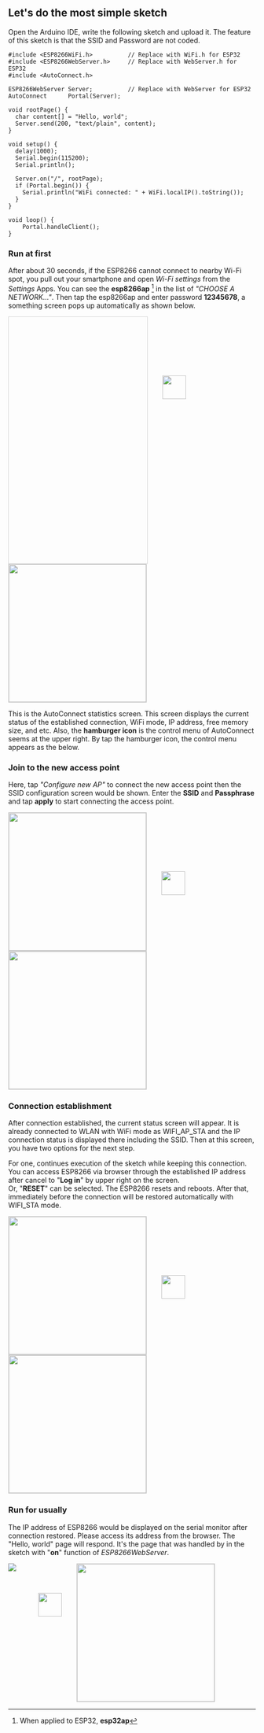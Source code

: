 ## Let's do the most simple sketch

Open the Arduino IDE, write the following sketch and upload it. The feature of this sketch is that the SSID and Password are not coded.

```arduino
#include <ESP8266WiFi.h>          // Replace with WiFi.h for ESP32
#include <ESP8266WebServer.h>     // Replace with WebServer.h for ESP32
#include <AutoConnect.h>

ESP8266WebServer Server;          // Replace with WebServer for ESP32
AutoConnect      Portal(Server);

void rootPage() {
  char content[] = "Hello, world";
  Server.send(200, "text/plain", content);
}

void setup() {
  delay(1000);
  Serial.begin(115200);
  Serial.println();

  Server.on("/", rootPage);
  if (Portal.begin()) {
    Serial.println("WiFi connected: " + WiFi.localIP().toString());
  }
}

void loop() {
	Portal.handleClient();
}
```

### <i class="fa fa-play-circle"></i> Run at first

After about 30 seconds, if the ESP8266 cannot connect to nearby Wi-Fi spot, you pull out your smartphone and open *Wi-Fi settings* from the *Settings* Apps. You can see the **esp8266ap** [^1] in the list of *"CHOOSE A NETWORK..."*. Then tap the esp8266ap and enter password **12345678**, a something screen pops up automatically as shown below.

[^1]:When applied to ESP32, **esp32ap**

<span style="display:inline-block;width:282px;height:501px;border:1px solid lightgrey;"><img data-gifffer="../images/login_ani.gif" data-gifffer-width="280" style="width:280px;" /></span><img src="../images/arrow_right.svg" style="vertical-align:top;padding-top:120px;width:48px;margin-left:30px;margin-right:30px;" /><img src="../images/stat.png" style="border:1px solid lightgrey;width:280px;" /></span>

This is the AutoConnect statistics screen. This screen displays the current status of the established connection, WiFi mode, IP address, free memory size, and etc. Also, the **hamburger icon** is the control menu of AutoConnect seems at the upper right. By tap the hamburger icon, the control menu appears as the below.

### <i class="fa fa-cog"></i> Join to the new access point

Here, tap *"Configure new AP"* to connect the new access point then the SSID configuration screen would be shown. Enter the **SSID** and **Passphrase** and tap **apply** to start connecting the access point.

<img src="../images/menu_login.png" style="border:1px solid lightgrey;width:280px;" /><img src="../images/arrow_right.svg" style="vertical-align:top;padding-top:120px;width:48px;margin-left:30px;margin-right:30px;" /><img src="../images/config_ssid.png" style="border:1px solid lightgrey;width:280px;" />

### <i class="fa fa-rss"></i> Connection establishment

After connection established, the current status screen will appear. It is already connected to WLAN with WiFi mode as WIFI\_AP\_STA and the IP connection status is displayed there including the SSID. Then at this screen, you have two options for the next step.

For one, continues execution of the sketch while keeping this connection. You can access ESP8266 via browser through the established IP address after cancel to "**Log in**" by upper right on the screen.  
Or, "**RESET**" can be selected. The ESP8266 resets and reboots. After that, immediately before the connection will be restored automatically with WIFI\_STA mode.

<img src="../images/established.png" style="border:1px solid lightgrey;width:280px;" /><img src="../images/arrow_right.svg" style="vertical-align:top;padding-top:120px;width:48px;margin-left:30px;margin-right:30px;" /><img src="../images/reset.png" style="border:1px solid lightgrey;width:280px;" />

### <i class="fa fa-play-circle"></i> Run for usually

The IP address of ESP8266 would be displayed on the serial monitor after connection restored. Please access its address from the browser. The "Hello, world" page will respond. It's the page that was handled by in the sketch with "**on**" function of *ESP8266WebServer*.

<img src="../images/serial.png" style="vertical-align:top;" /><img src="../images/arrow_right.svg" style="vertical-align:top;padding-top:60px;width:48px;margin-left:45px;margin-right:30px;" /><img src="../images/hello_world.png" style="border:1px solid lightgrey;width:280px;" />

<script>
  window.onload = function() {
    Gifffer();
  }
</script>